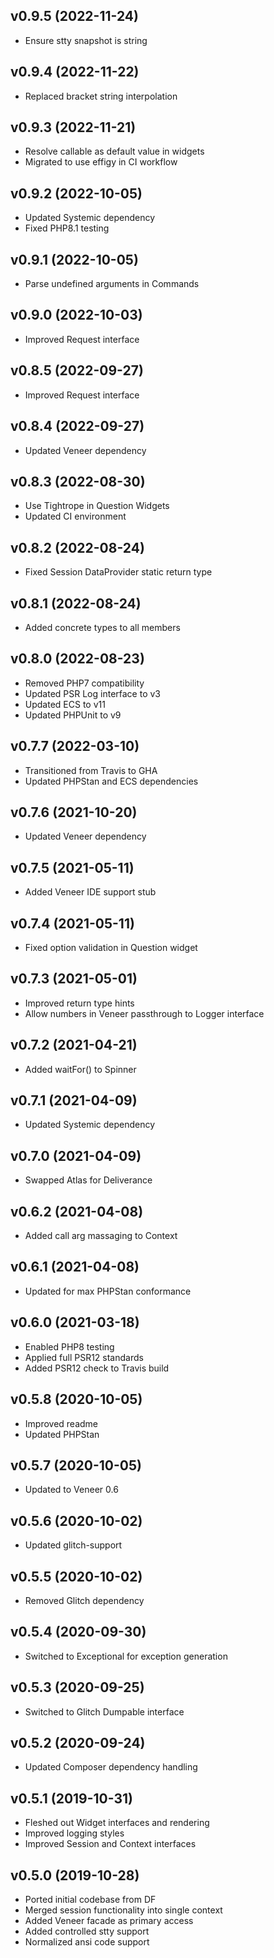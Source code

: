 ## v0.9.5 (2022-11-24)
* Ensure stty snapshot is string

## v0.9.4 (2022-11-22)
* Replaced bracket string interpolation

## v0.9.3 (2022-11-21)
* Resolve callable as default value in widgets
* Migrated to use effigy in CI workflow

## v0.9.2 (2022-10-05)
* Updated Systemic dependency
* Fixed PHP8.1 testing

## v0.9.1 (2022-10-05)
* Parse undefined arguments in Commands

## v0.9.0 (2022-10-03)
* Improved Request interface

## v0.8.5 (2022-09-27)
* Improved Request interface

## v0.8.4 (2022-09-27)
* Updated Veneer dependency

## v0.8.3 (2022-08-30)
* Use Tightrope in Question Widgets
* Updated CI environment

## v0.8.2 (2022-08-24)
* Fixed Session DataProvider static return type

## v0.8.1 (2022-08-24)
* Added concrete types to all members

## v0.8.0 (2022-08-23)
* Removed PHP7 compatibility
* Updated PSR Log interface to v3
* Updated ECS to v11
* Updated PHPUnit to v9

## v0.7.7 (2022-03-10)
* Transitioned from Travis to GHA
* Updated PHPStan and ECS dependencies

## v0.7.6 (2021-10-20)
* Updated Veneer dependency

## v0.7.5 (2021-05-11)
* Added Veneer IDE support stub

## v0.7.4 (2021-05-11)
* Fixed option validation in Question widget

## v0.7.3 (2021-05-01)
* Improved return type hints
* Allow numbers in Veneer passthrough to Logger interface

## v0.7.2 (2021-04-21)
* Added waitFor() to Spinner

## v0.7.1 (2021-04-09)
* Updated Systemic dependency

## v0.7.0 (2021-04-09)
* Swapped Atlas for Deliverance

## v0.6.2 (2021-04-08)
* Added call arg massaging to Context

## v0.6.1 (2021-04-08)
* Updated for max PHPStan conformance

## v0.6.0 (2021-03-18)
* Enabled PHP8 testing
* Applied full PSR12 standards
* Added PSR12 check to Travis build

## v0.5.8 (2020-10-05)
* Improved readme
* Updated PHPStan

## v0.5.7 (2020-10-05)
* Updated to Veneer 0.6

## v0.5.6 (2020-10-02)
* Updated glitch-support

## v0.5.5 (2020-10-02)
* Removed Glitch dependency

## v0.5.4 (2020-09-30)
* Switched to Exceptional for exception generation

## v0.5.3 (2020-09-25)
* Switched to Glitch Dumpable interface

## v0.5.2 (2020-09-24)
* Updated Composer dependency handling

## v0.5.1 (2019-10-31)
* Fleshed out Widget interfaces and rendering
* Improved logging styles
* Improved Session and Context interfaces

## v0.5.0 (2019-10-28)
* Ported initial codebase from DF
* Merged session functionality into single context
* Added Veneer facade as primary access
* Added controlled stty support
* Normalized ansi code support
